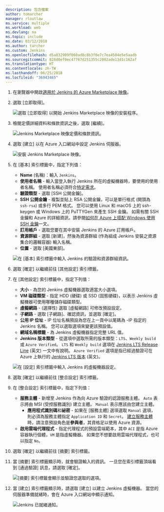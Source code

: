 ```yaml
---
description: 包含檔案
author: tomarcher
manager: rloutlaw
ms.service: multiple
ms.workload: web
ms.devlang: na
ms.topic: include
ms.date: 03/12/2018
ms.author: tarcher
ms.custom: Jenkins
ms.openlocfilehash: d5a832909f060ad8c8b3f0e7c7ea4504e5e5aadb
ms.sourcegitcommit: 828d8ef0ec47767d251355c2002ade13d1c162af
ms.translationtype: HT
ms.contentlocale: zh-TW
ms.lasthandoff: 06/25/2018
ms.locfileid: "36943465"
---
```

1. 在瀏覽器中開啟[適用於 Jenkins 的 Azure Marketplace 映像](https://azuremarketplace.microsoft.com/marketplace/apps/azure-oss.jenkins?tab=Overview)。

1. 選取 [立即取得]。

    ![選取 [立即取得] 以開始 Jenkins Marketplace 映像的安裝程序。](./media/jenkins-install-from-azure-marketplace-image/jenkins-install-get-it-now.png)

1. 檢閱定價詳細資料和條款資訊之後，選取 [繼續]。

    ![Jenkins Marketplace 映像定價和條款資訊。](./media/jenkins-install-from-azure-marketplace-image/jenkins-install-pricing-and-terms.png)

1. 選取 [建立] 以在 Azure 入口網站中設定 Jenkins 伺服器。 

    ![安裝 Jenkins Marketplace 映像。](./media/jenkins-install-from-azure-marketplace-image/jenkins-install-create.png)

1. 在 [基本] 索引標籤中，指定下列值：

    - **Name** (名稱)：輸入 `Jenkins`。
    - **使用者名稱** - 輸入當登入執行 Jenkins 所在的虛擬機器時，要使用的使用者名稱。 使用者名稱必須符合[特定需求](/azure/virtual-machines/linux/faq#what-are-the-username-requirements-when-creating-a-vm)。
    - **驗證類型** - 選取 [SSH 公開金鑰]。
    - **SSH 公開金鑰** - 複製並貼上 RSA 公開金鑰，可以是單行格式 (開頭為 `ssh-rsa`) 或多行 PEM 格式。 您可以使用 Linux 和 macOS 上的 ssh-keygen 或 Windows 上的 PuTTYGen 來產生 SSH 金鑰。 如需有關 SSH 金鑰和 Azure 的詳細資訊，請參閱[如何在 Azure 上搭配 Windows 使用 SSH 金鑰](/azure/virtual-machines/linux/ssh-from-windows)一文。
    - **訂用帳戶** - 選取您要在其中安裝 Jenkins 的 Azure 訂用帳戶。
    - **資源群組** - 選取 [新建]，然後為資源群組 (作為組成 Jenkins 安裝之資源集合的邏輯容器) 輸入名稱。
    - **位置** - 選取 [美國東部]。

    ![在 [基本] 索引標籤中輸入 Jenkins 的驗證和資源群組資訊。](./media/jenkins-install-from-azure-marketplace-image/jenkins-configure-basic.png)

1. 選取 [確定] 以繼續前往 [其他設定] 索引標籤。 

1. 在 [其他設定] 索引標籤中，指定下列值：

    - **大小** - 為您的 Jenkins 虛擬機器選取適當大小選項。
    - **VM 磁碟類型** - 指定 HDD (硬碟) 或 SSD (固態硬碟)，以表示 Jenkins 虛擬機器可使用哪種儲存磁碟類型。
    - **虛擬網路** - (選擇性) 選取 [虛擬網路] 可修改預設設定。
    - **子網路** - 選取 [子網路]、確認資訊，並選取 [確定]。
    - **公用 IP 位址** - IP 位址名稱預設為您在上一頁中以尾碼為 -IP 指定的 Jenkins 名稱。 您可以選取選項來變更該預設值。
    - **網域名稱標籤** - 為 Jenkins 虛擬機器指定完整 URL 值。
    - **Jenkins 版本類型** - 從選項中選取所需的版本類型：`LTS`、`Weekly build` 或 `Azure Verified`。 `LTS` 和 `Weekly build` 選項在 [Jenkins LTS Release Line](https://jenkins.io/download/lts/) (英文) 一文中有說明。 `Azure Verified` 選項是指已經過驗證可在 Azure 上執行的 [Jenkins LTS 版本](https://jenkins.io/download/lts/) (英文)。 

    ![在 [設定] 索引標籤中輸入 Jenkins 的虛擬機器設定。](./media/jenkins-install-from-azure-marketplace-image/jenkins-configure-settings.png)

1. 選取 [確定] 以繼續前往 [整合設定] 索引標籤。

1. 在 [整合設定] 索引標籤中，指定下列值：

    - **服務主體** - 新增至 Jenkins 作為向 Azure 驗證的認證服務主體。 `Auto` 表示將由 MSI (受控服務識別) 建立主體。 `Manual` 表示應該由您建立主體。 
        - **應用程式識別碼**和**祕密** - 如果在 [服務主體] 選項選取 `Manual` 選項，則必須為服務主體指定 `Application ID` 和 `Secret`。 [建立服務主體](/cli/azure/create-an-azure-service-principal-azure-cli)時，請注意預設角色是**參與者**，其資格足以使用 Azure 資源。
    - **啟用雲端代理程式** - 指定代理程式的預設雲端範本，其中 `ACI` 是指 Azure 容器執行個體，`VM` 是指虛擬機器。 如果您不想要啟用雲端代理程式，也可以指定 `No`。

1. 選取 [確定] 以繼續前往 [摘要] 索引標籤。

1. 當 [摘要] 索引標籤顯示時，就會驗證輸入的資訊。 一旦您在索引標籤頂端看到 [通過驗證] 訊息，請選取 [確定]。 

    ![[摘要] 索引標籤會顯示並驗證您選取的選項。](./media/jenkins-install-from-azure-marketplace-image/jenkins-configure-summary.png)

1. 當 [建立] 索引標籤顯示時，請選取 [建立] 以建立 Jenkins 虛擬機器。 當您的伺服器準備就緒時，會在 Azure 入口網站中顯示通知。

    ![Jenkins 已就緒通知。](./media/jenkins-install-from-azure-marketplace-image/jenkins-install-notification.png)